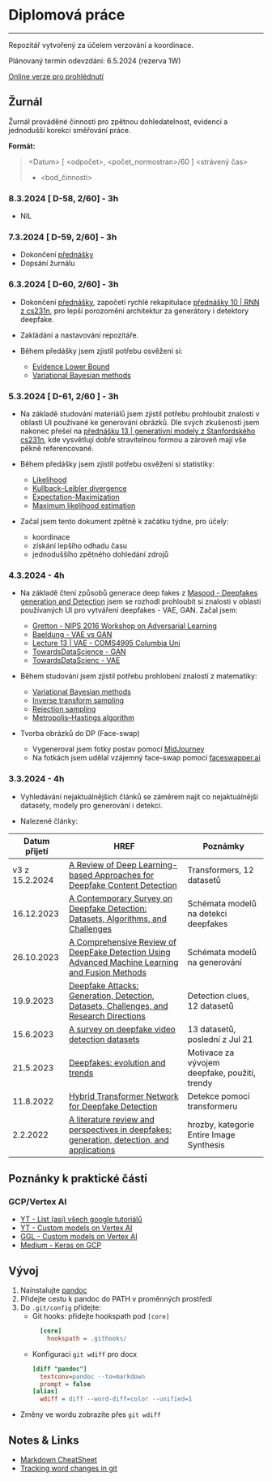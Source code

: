 # Diplomová práce
---

Repozitář vytvořený za účelem verzování a koordinace.

Plánovaný termín odevzdání: 6.5.2024 (rezerva 1W)

[Online verze pro prohlédnutí](master_thesis.rst)


## Žurnál

Žurnál prováděné činnosti pro zpětnou dohledatelnost, evidenci a jednodušší korekci směřování práce.

**Formát:**
> &lt;Datum&gt; [ &lt;odpočet&gt;, &lt;počet_normostran&gt;/60 ] &lt;strávený čas&gt; 
> - &lt;bod_činnosti&gt;

### 8.3.2024 [ D-58, 2/60] - 3h
- NIL

### 7.3.2024 [ D-59, 2/60] - 3h
- Dokončení [přednášky][2]
- Dopsání žurnálu

### 6.3.2024 [ D-60, 2/60] - 3h
- Dokončení [přednášky][1], započetí rychlé rekapitulace [přednášky 10 | RNN z cs231n][2], pro lepší porozomění architektur za generátory i detektory deepfake.
- Zakládání a nastavování repozitáře.

- Během předášky jsem zjistil potřebu osvěžení si:
  - [Evidence Lower Bound](https://en.wikipedia.org/wiki/Evidence_lower_bound)
  - [Variational Bayesian methods](https://en.wikipedia.org/wiki/Variational_Bayesian_methods)

### 5.3.2024 [ D-61, 2/60 ] - 3h
- Na základě studování materiálů jsem zjistil potřebu prohloubit znalosti v oblasti UI používané ke generování obrázků. Dle svých zkušeností jsem nakonec přešel na [přednášku 13 | generativní modely z Stanfordského cs231n][1], kde vysvětlují dobře stravitelnou formou a zároveň mají vše pěkně referencované. 

- Během předášky jsem zjistil potřebu osvěžení si statistiky:
  - [Likelihood](https://en.wikipedia.org/wiki/Likelihood_function)
  - [Kullback–Leibler divergence](https://en.wikipedia.org/wiki/Kullback%E2%80%93Leibler_divergence)
  - [Expectation-Maximization](https://en.wikipedia.org/wiki/Expectation%E2%80%93maximization_algorithm)
  - [Maximum likelihood estimation](https://en.wikipedia.org/wiki/Maximum_likelihood_estimation)
  
- Začal jsem tento dokument zpětně k začátku týdne, pro účely:
  - koordinace
  - získání lepšího odhadu času
  - jednoduššího zpětného dohledání zdrojů  

### 4.3.2024 - 4h
- Na základě čtení způsobů generace deep fakes z [Masood - Deepfakes generation and Detection](https://link.springer.com/article/10.1007/s10489-022-03766-z) jsem se rozhodl prohloubit si znalosti v oblasti používaných UI pro vytváření deepfakes - VAE, GAN. Začal jsem:
  - [Gretton - NIPS 2016 Workshop on Adversarial Learning](https://www.gatsby.ucl.ac.uk/~gretton/papers/testing_workshop.pdf)
  - [Baeldung - VAE vs GAN](https://www.baeldung.com/cs/vae-vs-gan-image-generation)
  - [Lecture 13 | VAE - COMS4995 Columbia Uni](https://www.cs.columbia.edu/~zemel/Class/Nndl-2021/files/lec13.pdf)
  - [TowardsDataScience - GAN](https://towardsdatascience.com/understanding-generative-adversarial-networks-gans-cd6e4651a29)
  - [TowardsDataScienc - VAE](https://towardsdatascience.com/understanding-variational-autoencoders-vaes-f70510919f73?gi=84edd2db419d)

- Během studování jsem zjistil potřebu prohlobení znalostí z matematiky:
  - [Variational Bayesian methods](https://en.wikipedia.org/wiki/Variational_Bayesian_methods)
  - [Inverse transform sampling](https://en.wikipedia.org/wiki/Inverse_transform_sampling)
  - [Rejection sampling](https://en.wikipedia.org/wiki/Rejection_sampling)
  - [Metropolis–Hastings algorithm](https://en.wikipedia.org/wiki/Metropolis%E2%80%93Hastings_algorithm)

- Tvorba obrázků do DP (Face-swap)
  - Vygeneroval jsem fotky postav pomocí [MidJourney](https://www.midjourney.com/)
  - Na fotkách jsem udělal vzájemný face-swap pomocí [faceswapper.ai](https://faceswapper.ai)


### 3.3.2024 - 4h

- Vyhledávání nejaktuálnějších článků se záměrem najít co nejaktuálnější datasety, modely pro generování i detekci.

- Nalezené články:

| Datum přijetí | HREF | Poznámky |
|---|---|---|
| v3 z 15.2.2024 | [A Review of Deep Learning-based Approaches for Deepfake Content Detection](https://arxiv.org/abs/2202.06095) | Transformers, 12 datasetů |
| 16.12.2023 | [A Contemporary Survey on Deepfake Detection: Datasets, Algorithms, and Challenges](https://www.mdpi.com/2079-9292/13/3/585) | Schémata modelů na detekci deepfakes |
| 26.10.2023 | [A Comprehensive Review of DeepFake Detection Using Advanced Machine Learning and Fusion Methods](https://www.mdpi.com/2079-9292/13/1/95#table_body_display_electronics-13-00095-t002) | Schémata modelů na generování |
| 19.9.2023 | [Deepfake Attacks: Generation, Detection, Datasets, Challenges, and Research Directions](https://www.mdpi.com/2073-431X/12/10/216) | Detection clues, 12 datasetů |
| 15.6.2023 | [A survey on deepfake video detection datasets](https://www.researchgate.net/publication/374142887_A_survey_on_deepfake_video_detection_datasets) | 13 datasetů, poslední z Jul 21 |
| 21.5.2023 | [Deepfakes: evolution and trends](https://link.springer.com/article/10.1007/s00500-023-08605-y) | Motivace za vývojem deepfake, použití, trendy |
| 11.8.2022 | [Hybrid Transformer Network for Deepfake Detection](https://arxiv.org/abs/2208.05820) | Detekce pomocí transformeru |
| 2.2.2022 | [A literature review and perspectives in deepfakes: generation, detection, and applications ](https://link.springer.com/article/10.1007/s13735-022-00241-w) | hrozby, kategorie Entire Image Synthesis |

## Poznánky k praktické části

### GCP/Vertex AI
- [YT - List (asi) všech google tutoriálů](https://www.youtube.com/playlist?list=PLIivdWyY5sqJdmVMjLI8iCul14XkTRosn)
- [YT - Custom models on Vertex AI](https://www.youtube.com/watch?v=VRQXIiNLdAk)
- [GGL - Custom models on Vertex AI](https://cloud.google.com/vertex-ai/docs/start/training-guide)
- [Medium - Keras on GCP](https://medium.com/@natu.neeraj/training-a-keras-model-on-google-cloud-ml-cb831341c196)

## Vývoj
1. Nainstalujte [pandoc](https://github.com/jgm/pandoc)
2. Přidejte cestu k pandoc do PATH v proměnných prostředí
3. Do `.git/config` přidejte:
   - Git hooks: přidejte hookspath pod `[core]`
      ```ini
        [core]
          hookspath = .githooks/
      ```
   - Konfiguraci `git wdiff` pro docx
      ```ini
      [diff "pandoc"]
        textconv=pandoc --to=markdown
        prompt = false
      [alias]
        wdiff = diff --word-diff=color --unified=1
      ```
- Změny ve wordu zobrazíte přes `git wdiff`

## Notes & Links
- [Markdown CheatSheet](https://github.com/adam-p/markdown-here/wiki/Markdown-Cheatsheet)
- [Tracking word changes in git](https://olickel.com/tracking-word-documents-with-git)

[1]:https://www.youtube.com/watch?v=5WoItGTWV54
[2]:https://www.youtube.com/watch?v=6niqTuYFZLQ